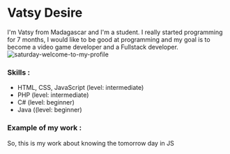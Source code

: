 # Vatsy Desire 
I'm Vatsy from Madagascar and I'm a student. I really started programming for 7 months, I would like to be good at programming and my goal is to become a video game developer and a Fullstack developer.
![saturday-welcome-to-my-profile](https://user-images.githubusercontent.com/95206624/144118402-de81b88f-ad74-46ef-9fb2-f14a620ef17a.gif)


### Skills :
* HTML, CSS, JavaScript (level: intermediate) 
* PHP (level: intermediate) 
* C# (level: beginner)
* Java ((level: beginner)

### Example of my work :
So, this is my work about knowing the tomorrow day in JS





